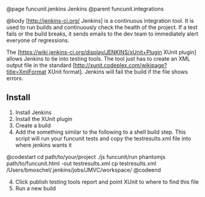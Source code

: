 @page funcunit.jenkins Jenkins
@parent funcunit.integrations

@body
[http://jenkins-ci.org/ Jenkins] is a continuous integration tool. It is used to run builds and 
continuously check the health of the project.  If a test fails or the build breaks, it sends 
emails to the dev team to immediately alert everyone of regressions.

The [https://wiki.jenkins-ci.org/display/JENKINS/xUnit+Plugin XUnit plugin] allows Jenkins to tie 
into testing tools. The tool just has to create an XML output file in the standard 
[http://xunit.codeplex.com/wikipage?title=XmlFormat XUnit format].  Jenkins will fail the build 
if the file shows errors.

## Install

1. Install Jenkins
1. Install the XUnit plugin
1. Create a build
1. Add the something similar to the following to a shell build step.  This script will run your 
funcunit tests and copy the testresults.xml file into where jenkins wants it

@codestart
cd path/to/your/project
./js funcunit/run phantomjs path/to/funcunit.html -out testresults.xml
cp testresults.xml /Users/bmoschel/.jenkins/jobs/JMVC/workspace/
@codeend

4. Click publish testing tools report and point XUnit to where to find this file
5. Run a new build